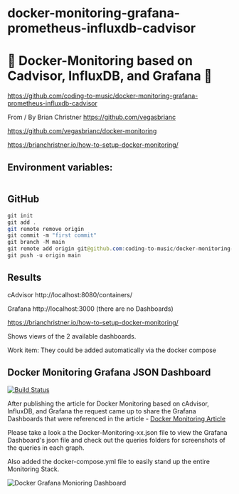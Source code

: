 # docker-monitoring-grafana-prometheus-influxdb-cadvisor

# 🚀 Docker-Monitoring based on Cadvisor, InfluxDB, and Grafana 🚀

https://github.com/coding-to-music/docker-monitoring-grafana-prometheus-influxdb-cadvisor

From / By Brian Christner https://github.com/vegasbrianc

https://github.com/vegasbrianc/docker-monitoring

https://brianchristner.io/how-to-setup-docker-monitoring/

## Environment variables:

```java

```

## GitHub

```java
git init
git add .
git remote remove origin
git commit -m "first commit"
git branch -M main
git remote add origin git@github.com:coding-to-music/docker-monitoring-grafana-prometheus-influxdb-cadvisor.git
git push -u origin main
```

## Results

cAdvisor http://localhost:8080/containers/

Grafana http://localhost:3000 (there are no Dashboards)

https://brianchristner.io/how-to-setup-docker-monitoring/

Shows views of the 2 available dashboards.

Work item: They could be added automatically via the docker compose

## Docker Monitoring Grafana JSON Dashboard

[![Build Status](https://travis-ci.org/vegasbrianc/docker-monitoring.svg?branch=master)](https://travis-ci.org/vegasbrianc/docker-monitoring)

After publishing the article for Docker Monitoring based on cAdvisor, InfluxDB, and Grafana the request came up to share the Grafana Dashboards that were referenced in the article - [Docker Monitoring Article](https://www.brianchristner.io/how-to-setup-docker-monitoring/)

Please take a look a the Docker-Monitoring-xx.json file to view the Grafana Dashboard's json file and check out the queries folders for screenshots of the queries in each graph.

Also added the docker-compose.yml file to easily stand up the entire Monitoring Stack.

![Docker Grafana Monioring Dashboard](https://raw.githubusercontent.com/vegasbrianc/docker-monitoring/master/Docker_Monitoring.png)
